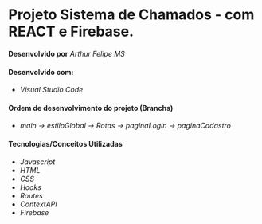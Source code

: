 # Projeto Sistema de Chamados - com REACT e Firebase.

**Desenvolvido por** *Arthur Felipe MS*

#### Desenvolvido com:

* *Visual Studio Code*

#### Ordem de desenvolvimento do projeto (Branchs)

* *main -> estiloGlobal -> Rotas -> paginaLogin -> paginaCadastro*

#### Tecnologias/Conceitos Utilizadas

* *Javascript*
* *HTML*
* *CSS*
* *Hooks*
* *Routes*
* *ContextAPI*
* *Firebase*
